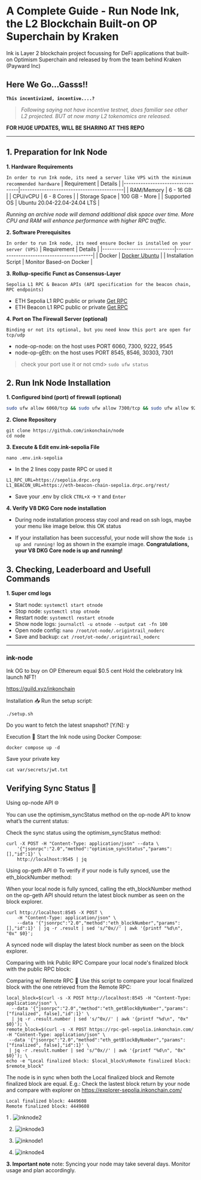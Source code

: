 # A Complete Guide - Run Node Ink, the L2 Blockchain Built-on OP Superchain by Kraken

Ink is Layer 2 blockchain project focussing for DeFi applications that built-on Optimism Superchain and released by from the team behind Kraken (Payward Inc)

## Here We Go...Gasss!!

**`This incentivized, incentive....?`**

> *Following saying not have incentive testnet, does familiar see other L2 projected. BUT at now many L2 tokenomics are released.*

**FOR HUGE UPDATES, WILL BE SHARING AT THIS REPO**

---

## 1. Preparation for Ink Node
**1. Hardware Requirements** 

`In order to run Ink node, its need a server like VPS with the minimum recommended hardware`
| Requirement                      | Details                                   |
|----------------------------------|-------------------------------------------|
| RAM/Memory                       | 6 - 16 GB                                 |
| CPU/vCPU                         | 6 - 8 Cores                               |
| Storage Space                    | 100 GB - More                             |
| Supported OS                     | Ubuntu 20.04-22.04-24.04 LTS              |

*Running an archive node will demand additional disk space over time. More CPU and RAM will enhance performance with higher RPC traffic.*

**2. Software Prerequisites**

`In order to run Ink node, its need ensure Docker is installed on your server (VPS)`
| Requirement                  | Details                                   |
|------------------------------|-------------------------------------------|
| Docker                       | [Docker Ubuntu](https://docs.docker.com/engine/install/ubuntu/#install-using-the-repository) |
| Installation Script          | Monitor Based-on Docker                   |

**3. Rollup-specific Funct as Consensus-Layer**

`Sepolia L1 RPC & Beacon APIs (API specification for the beacon chain, RPC endpoints)`
- ETH Sepolia L1 RPC public or private [Get RPC](https://www.google.com/search?q=get+sepolia+eth+RPC&oq=get+sepolia+eth+RPC&gs_lcrp=EgZjaHJvbWUyBggAEEUYOTIHCAEQIRigATIHCAIQIRigATIHCAMQIRigATIHCAQQIRigATIHCAUQIRifBTIHCAYQIRifBTIHCAcQIRifBTIHCAgQIRiPAjIHCAkQIRiPAtIBCDk2NzlqMGo3qAIIsAIB&sourceid=chrome&ie=UTF-8)
- ETH Beacon L1 RPC public or private [Get RPC](https://www.google.com/search?q=get+beacon+sepolia+eth+RPC&oq=get+beacon+sepolia+eth+RPC&gs_lcrp=EgZjaHJvbWUyBggAEEUYOTIKCAEQABiABBiiBDIKCAIQABiABBiiBDIKCAMQABiABBiiBDIKCAQQABiiBBiJBTIKCAUQABiABBiiBNIBCTE1MzFqMGoxNagCCLACAQ&sourceid=chrome&ie=UTF-8)

**4. Port on The Firewall Server (optional)**

`Binding or not its optional, but you need know this port are open for tcp/udp`

- node-op-node: on the host uses PORT 6060, 7300, 9222, 9545
- node-op-gEth: on the host uses PORT 8545, 8546, 30303, 7301
> check your port use it or not cmd> `sudo ufw status`

## 2. Run Ink Node Installation
**1. Configured bind (port) of firewall (optional)**
```sh
sudo ufw allow 6060/tcp && sudo ufw allow 7300/tcp && sudo ufw allow 9222/tcp && sudo ufw allow 9545/tcp && sudo ufw allow 9222/udp && sudo ufw allow 8545:8546/tcp && sudo ufw allow 30303/tcp && sudo ufw allow 30303/udp && sudo ufw allow 7301/tcp && sudo ufw reload
```

**2. Clone Repository** 
```
git clone https://github.com/inkonchain/node
cd node
```

**3. Execute & Edit env.ink-sepolia File**
```
nano .env.ink-sepolia
```
- In the 2 lines copy paste RPC or used it

```
L1_RPC_URL=https://sepolia.drpc.org
L1_BEACON_URL=https://eth-beacon-chain-sepolia.drpc.org/rest/
```
- Save your .env by click `CTRL+X` -> `Y` and `Enter`

**4. Verify V8 DKG Core node installation**

- During node installation process stay cool and read on ssh logs, maybe your menu like image below. this OK status


- If your installation has been successful, your node will show the `Node is up and running!` log as shown in the example image. **Congratulations, your V8 DKG Core node is up and running!**



## 3. Checking, Leaderboard and Usefull Commands
**1. Super cmd logs**

- Start node: `systemctl start otnode`
- Stop node: `systemctl stop otnode`
- Restart node: `systemctl restart otnode`
- Show node logs: `journalctl -u otnode --output cat -fn 100`
- Open node config: `nano /root/ot-node/.origintrail_noderc`
- Save and backup: `cat /root/ot-node/.origintrail_noderc`















---



### ink-node

Ink OG
to buy on OP Ethereum equal $0.5 cent
Hold the celebratory Ink launch NFT!

https://guild.xyz/inkonchain 



Installation 📥
Run the setup script:
```
./setup.sh
```
Do you want to fetch the latest snapshot? [Y/N]: y

Execution 🚀
Start the Ink node using Docker Compose:
```
docker compose up -d
```

Save your private key

```
cat var/secrets/jwt.txt
```

## Verifying Sync Status 🔎

Using op-node API 🌐

You can use the optimism_syncStatus method on the op-node API to know what’s the current status: 

Check the sync status using the optimism_syncStatus method:

```
curl -X POST -H "Content-Type: application/json" --data \
    '{"jsonrpc":"2.0","method":"optimism_syncStatus","params":[],"id":1}' \
    http://localhost:9545 | jq
```

Using op-geth API 🌐
To verify if your node is fully synced, use the eth_blockNumber method:

When your local node is fully synced, calling the eth_blockNumber method on the op-geth API should return the latest block number as seen on the block explorer.

```
curl http://localhost:8545 -X POST \
    -H "Content-Type: application/json" \
    --data '{"jsonrpc":"2.0","method":"eth_blockNumber","params": [],"id":1}' | jq -r .result | sed 's/^0x//' | awk '{printf "%d\n", "0x" $0}';
```

A synced node will display the latest block number as seen on the block explorer.

Comparing with Ink Public RPC
Compare your local node's finalized block with the public RPC block:

Comparing w/ Remote RPC 👀
Use this script to compare your local finalized block with the one retrieved from the Remote RPC:

```
local_block=$(curl -s -X POST http://localhost:8545 -H "Content-Type: application/json" \
  --data '{"jsonrpc":"2.0","method":"eth_getBlockByNumber","params":["finalized", false],"id":1}' \
  | jq -r .result.number | sed 's/^0x//' | awk '{printf "%d\n", "0x" $0}'); \
remote_block=$(curl -s -X POST https://rpc-gel-sepolia.inkonchain.com/ -H "Content-Type: application/json" \
 --data '{"jsonrpc":"2.0","method":"eth_getBlockByNumber","params":["finalized", false],"id":1}' \
 | jq -r .result.number | sed 's/^0x//' | awk '{printf "%d\n", "0x" $0}'); \
echo -e "Local finalized block: $local_block\nRemote finalized block: $remote_block"
```


The node is in sync when both the Local finalized block and Remote finalized block are equal. E.g.:
Check the lastest block return by your node and compare with explorer on
https://explorer-sepolia.inkonchain.com/

```
Local finalized block: 4449608
Remote finalized block: 4449608
```

1 . ![inknode2](https://github.com/user-attachments/assets/a77a24ce-a757-49fe-b7dc-e901886dfa40)

2. ![inknode3](https://github.com/user-attachments/assets/16e25d4d-3a36-41bb-92b2-192030965f66)

3. ![inknode1](https://github.com/user-attachments/assets/007f3910-837f-4d80-9183-70da76c1ad39)

4. ![inknode4](https://github.com/user-attachments/assets/b40f71c8-01a2-4578-bdce-8ed713a883c5)


**3. Important note** 
note: Syncing your node may take several days. Monitor usage and plan accordingly.

